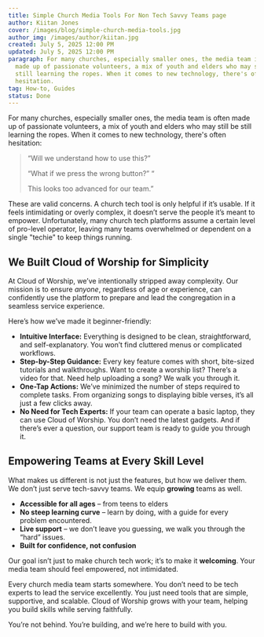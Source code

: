 ```yaml
---
title: Simple Church Media Tools For Non Tech Savvy Teams page
author: Kiitan Jones
cover: /images/blog/simple-church-media-tools.jpg
author_img: /images/author/kiitan.jpg
created: July 5, 2025 12:00 PM
updated: July 5, 2025 12:00 PM
paragraph: For many churches, especially smaller ones, the media team is often
  made up of passionate volunteers, a mix of youth and elders who may still be
  still learning the ropes. When it comes to new technology, there's often
  hesitation.
tag: How-to, Guides
status: Done
---
```


For many churches, especially smaller ones, the media team is often made up of passionate volunteers, a mix of youth and elders who may still be still learning the ropes. When it comes to new technology, there's often hesitation:

> “Will we understand how to use this?”
>
> “What if we press the wrong button?” “
>
> This looks too advanced for our team.”

These are valid concerns. A church tech tool is only helpful if it’s usable. If it feels intimidating or overly complex, it doesn’t serve the people it’s meant to empower. Unfortunately, many church tech platforms assume a certain level of pro-level operator, leaving many teams overwhelmed or dependent on a single "techie" to keep things running.

## **We Built Cloud of Worship for Simplicity**

At Cloud of Worship, we’ve intentionally stripped away complexity. Our mission is to ensure *anyone*, regardless of age or experience, can confidently use the platform to prepare and lead the congregation in a seamless service experience.

Here’s how we’ve made it beginner-friendly:

- **Intuitive Interface:** Everything is designed to be clean, straightforward, and self-explanatory. You won’t find cluttered menus or complicated workflows.
- **Step-by-Step Guidance:** Every key feature comes with short, bite-sized tutorials and walkthroughs. Want to create a worship list? There’s a video for that. Need help uploading a song? We walk you through it.
- **One-Tap Actions:** We’ve minimized the number of steps required to complete tasks. From organizing songs to displaying bible verses, it’s all just a few clicks away.
- **No Need for Tech Experts:** If your team can operate a basic laptop, they can use Cloud of Worship. You don’t need the latest gadgets. And if there’s ever a question, our support team is ready to guide you through it.

## **Empowering Teams at Every Skill Level**

What makes us different is not just the features, but how we deliver them. We don’t just serve tech-savvy teams. We equip **growing** teams as well.

- **Accessible for all ages** – from teens to elders
- **No steep learning curve** – learn by doing, with a guide for every problem encountered.
- **Live support** – we don’t leave you guessing, we walk you through the “hard” issues.
- **Built for confidence, not confusion**

Our goal isn’t just to make church tech work; it’s to make it **welcoming**. Your media team should feel empowered, not intimidated.

Every church media team starts somewhere. You don’t need to be tech experts to lead the service excellently. You just need tools that are simple, supportive, and scalable. Cloud of Worship grows with your team, helping you build skills while serving faithfully.

You’re not behind. You’re building, and we’re here to build with you.
